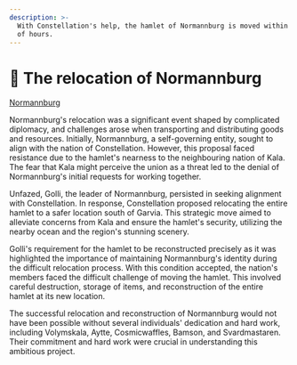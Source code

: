 ```yaml
---
description: >-
  With Constellation's help, the hamlet of Normannburg is moved within a couple
  of hours.
---
```


# 🧱 The relocation of Normannburg

[Normannburg](../../towny/towns/finland-region/normannburg.md)

Normannburg's relocation was a significant event shaped by complicated diplomacy, and challenges arose when transporting and distributing goods and resources. Initially, Normannburg, a self-governing entity, sought to align with the nation of Constellation. However, this proposal faced resistance due to the hamlet's nearness to the neighbouring nation of Kala. The fear that Kala might perceive the union as a threat led to the denial of Normannburg's initial requests for working together.

Unfazed, Golli, the leader of Normannburg, persisted in seeking alignment with Constellation. In response, Constellation proposed relocating the entire hamlet to a safer location south of Garvia. This strategic move aimed to alleviate concerns from Kala and ensure the hamlet's security, utilizing the nearby ocean and the region's stunning scenery.

Golli's requirement for the hamlet to be reconstructed precisely as it was highlighted the importance of maintaining Normannburg's identity during the difficult relocation process. With this condition accepted, the nation's members faced the difficult challenge of moving the hamlet. This involved careful destruction, storage of items, and reconstruction of the entire hamlet at its new location.

The successful relocation and reconstruction of Normannburg would not have been possible without several individuals' dedication and hard work, including Volymskala, Aytte, Cosmicwaffles, Bamson, and Svardmastaren. Their commitment and hard work were crucial in understanding this ambitious project.
